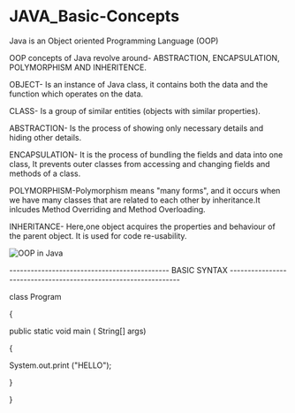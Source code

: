 # JAVA_Basic-Concepts
Java is an Object oriented Programming Language (OOP) 

OOP concepts of Java revolve around- ABSTRACTION, ENCAPSULATION, POLYMORPHISM AND INHERITENCE. 

OBJECT- Is an instance of Java class, it contains both the data and the function which operates on the data.

CLASS- Is a group of similar entities (objects with similar properties). 

ABSTRACTION- Is the process of showing only necessary details and hiding other details.

ENCAPSULATION- It is the process of bundling the fields and data into one class, It prevents outer classes from accessing and changing fields and methods of a class.

POLYMORPHISM-Polymorphism means "many forms", and it occurs when we have many classes that are related to each other by inheritance.It inlcudes Method Overriding and Method Overloading. 

INHERITANCE- Here,one object acquires the properties and behaviour of the parent object. It is used for code re-usability.

![OOP in Java](https://2.bp.blogspot.com/-jLA3H9BqiG0/Wt9uP93TxiI/AAAAAAAAARU/8bvtk5UC4rA61Aj3NtBNd9b0ZQpt4sk-gCLcBGAs/s1600/oops-concept-basic-cpp.png![image](https://user-images.githubusercontent.com/72863776/178582976-a309f5ab-c7c6-45de-8202-c9479098ea2c.png))



---------------------------------------------     BASIC SYNTAX     ----------------------------------------------------------------

class Program

{

  
   public static void main ( String[] args)
        
   {
          
   System.out.print ("HELLO");
         
   }
         
}
